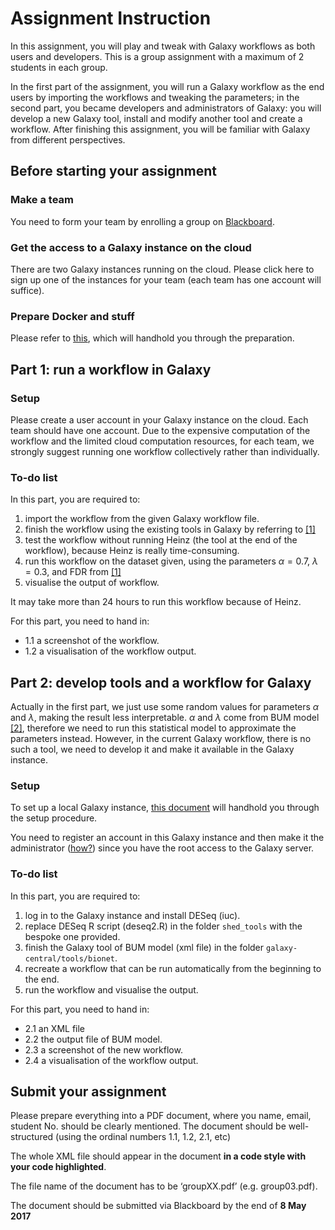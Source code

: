 # Assignment Instruction

In this assignment, you will play and tweak with Galaxy workflows as both users and developers. This is a group assignment with a maximum of 2 students in each group.

In the first part of the assignment, you will run a Galaxy workflow as the end users by importing the workflows and tweaking the parameters; in the second part, you became developers and administrators of Galaxy: you will develop a new Galaxy tool, install and modify another tool and create a workflow. After finishing this assignment, you will be familiar with Galaxy from different perspectives.

## Before starting your assignment

### Make a team

You need to form your team by enrolling a group on [Blackboard](https:://bb.vu.nl).

### Get the access to a Galaxy instance on the cloud

There are two Galaxy instances running on the cloud. Please click here to sign up one of the instances for your team (each team has one account will suffice).

### Prepare Docker and stuff

Please refer to [this](https://github.com/ibivu/B4TM-Galaxy-2017/tree/master/docker), which will handhold you through the preparation.

## Part 1: run a workflow in Galaxy

### Setup

Please create a user account in your Galaxy instance on the cloud. Each team should have one account. Due to the expensive computation of the workflow and the limited cloud computation resources, for each team, we strongly suggest running one workflow collectively rather than individually.

### To-do list
In this part, you are required to:
1. import the workflow from the given Galaxy workflow file.
2. finish the workflow using the existing tools in Galaxy by referring to [[1]](https://github.com/ibivu/B4TM-Galaxy-2017/blob/master/papers/Heinz.pdf)
3. test the workflow without running Heinz (the tool at the end of the workflow), because Heinz is really time-consuming.
4. run this workflow on the dataset given, using the parameters $\alpha=0.7$, $\lambda=0.3$, and FDR from [[1]](https://github.com/ibivu/B4TM-Galaxy-2017/blob/master/papers/Heinz.pdf)
5. visualise the output of workflow.

It may take more than 24 hours to run this workflow because of Heinz.

For this part, you need to hand in:
* 1.1 a screenshot of the workflow.
* 1.2 a visualisation of the workflow output.

## Part 2: develop tools and a workflow for Galaxy

Actually in the first part, we just use some random values for parameters $\alpha$ and $\lambda$, making the result less interpretable. $\alpha$ and $\lambda$ come from BUM model [[2]](https://github.com/ibivu/B4TM-Galaxy-2017/blob/master/papers/Heinz.pdf), therefore we need to run this statistical model to approximate the parameters instead. However, in the current Galaxy workflow, there is no such a tool, we need to develop it and make it available in the Galaxy instance.

### Setup

To set up a local Galaxy instance, [this document](https://github.com/ibivu/B4TM-Galaxy-2017/tree/master/docker) will handhold you through the setup procedure.

You need to register an account in this Galaxy instance and then make it the administrator ([how?](https://galaxyproject.org/admin/)) since you have the root access to the Galaxy server.

### To-do list

In this part, you are required to:
1. log in to the Galaxy instance and install DESeq (iuc).
2. replace DESeq R script (deseq2.R) in the folder `shed_tools` with the bespoke one provided.
3. finish the Galaxy tool of BUM model (xml file) in the folder `galaxy-central/tools/bionet`.
4. recreate a workflow that can be run automatically from the beginning to the end.
5. run the workflow and visualise the output.

For this part, you need to hand in:
* 2.1 an XML file
* 2.2 the output file of BUM model.
* 2.3 a screenshot of the new workflow.
* 2.4 a visualisation of the workflow output.

## Submit your assignment

Please prepare everything into a PDF document, where you name, email, student No. should be clearly mentioned. The document should be well-structured (using the ordinal numbers 1.1, 1.2, 2.1, etc)

The whole XML file should appear in the document **in a code style with your code highlighted**.

The file name of the document has to be ‘groupXX.pdf’ (e.g. group03.pdf).

The document should be submitted via Blackboard by the end of **8 May 2017**
